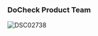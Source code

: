 ### DoCheck Product Team

![DSC02738](https://github.com/ProductDoCheck/ProductDoCheck/assets/93564507/299b44b8-135a-4964-be0b-54d3e731340d)


<!--
**ProductDoCheck/ProductDoCheck** is a ✨ _special_ ✨ repository because its `README.md` (this file) appears on your GitHub profile.

Here are some ideas to get you started:

- 🔭 I’m currently working on ...
- 🌱 I’m currently learning ...
- 👯 I’m looking to collaborate on ...
- 🤔 I’m looking for help with ...
- 💬 Ask me about ...
- 📫 How to reach me: ...
- 😄 Pronouns: ...
- ⚡ Fun fact: ...
-->
